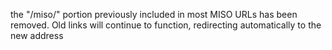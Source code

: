 the "/miso/" portion previously included in most MISO URLs has been removed. Old links will continue
to function, redirecting automatically to the new address
